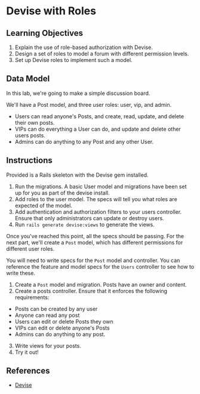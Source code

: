 # Devise with Roles

## Learning Objectives

  1. Explain the use of role-based authorization with Devise.
  2. Design a set of roles to model a forum with different permission levels.
  3. Set up Devise roles to implement such a model.

## Data Model

In this lab, we're going to make a simple discussion board.

We'll have a Post model, and three user roles: user, vip, and admin.

* Users can read anyone's Posts, and create, read, update, and delete their own posts.
* VIPs can do everything a User can do, and update and delete other users posts.
* Admins can do anything to any Post and any other User.

## Instructions

Provided is a Rails skeleton with the Devise gem installed.

1. Run the migrations. A basic User model and migrations have been set up for you as part of the devise install.
2. Add roles to the user model. The specs will tell you what roles are expected of the model.
3. Add authentication and authorization filters to your users controller. Ensure that only administrators can update or destroy users.
4. Run `rails generate devise:views` to generate the views.

Once you've reached this point, all the specs should be passing. For the next part, we'll create a `Post` model, which has different permissions for different user roles.

You will need to write specs for the `Post` model and controller. You can reference the feature and model specs for the `Users` controller to see how to write these.

1. Create a `Post` model and migration. Posts have an owner and content.
2. Create a posts controller. Ensure that it enforces the following requirements:
  - Posts can be created by any user
  - Anyone can read any post
  - Users can edit or delete Posts they own
  - VIPs can edit or delete anyone's Posts
  - Admins can do anything to any post.
3. Write views for your posts.
4. Try it out!

## References

* [Devise]

[Devise]: https://github.com/plataformatec/devise
